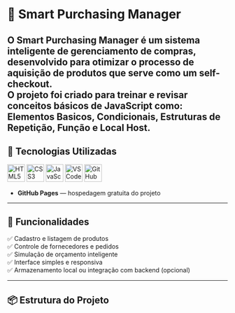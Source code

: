 # 💼 Smart Purchasing Manager

O Smart Purchasing Manager é um sistema inteligente de gerenciamento de compras, desenvolvido para otimizar o processo de aquisição de produtos que serve como um self-checkout.  
O projeto foi criado para treinar e revisar conceitos básicos de JavaScript como: Elementos Basicos, Condicionais, Estruturas de Repetição, Função e Local Host.
---

## 🚀 Tecnologias Utilizadas


  <img src="https://cdn.jsdelivr.net/gh/devicons/devicon@latest/icons/html5/html5-original.svg" height="40" alt="HTML5" />
  <img src="https://cdn.jsdelivr.net/gh/devicons/devicon@latest/icons/css3/css3-original.svg" height="40" alt="CSS3" />
  <img src="https://cdn.jsdelivr.net/gh/devicons/devicon@latest/icons/javascript/javascript-original.svg" height="40" alt="JavaScript" />
  <img src="https://cdn.jsdelivr.net/gh/devicons/devicon@latest/icons/vscode/vscode-original.svg" height="40" alt="VS Code" />
  <img src="https://cdn.jsdelivr.net/gh/devicons/devicon@latest/icons/github/github-original.svg" height="40" alt="GitHub" />


- **GitHub Pages** — hospedagem gratuita do projeto

---

## 🧠 Funcionalidades

✅ Cadastro e listagem de produtos  
✅ Controle de fornecedores e pedidos  
✅ Simulação de orçamento inteligente  
✅ Interface simples e responsiva  
✅ Armazenamento local ou integração com backend (opcional)  

---

## 📦 Estrutura do Projeto
